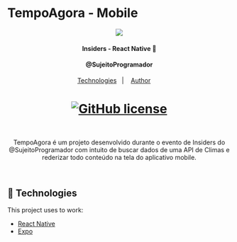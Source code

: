 # TempoAgora - Mobile

<p align="center"><img src="https://i.ibb.co/DrhGDD8/500-F-294429333-YALz-UJbw-Gjxi-Fod-Xpm0-LB9m-Zwgv-WENic-removebg-preview-1.png"/></p>
<h4 align="center">Insiders - React Native 🚀</h4>
<h4 align="center">@SujeitoProgramador</h4>

<p align="center">
  <a href="#techs">Technologies</a>&nbsp;&nbsp;&nbsp;|&nbsp;&nbsp;&nbsp;
  <a href="#author">Author</a>&nbsp;&nbsp;&nbsp;&nbsp;&nbsp;&nbsp;
</p>

<h1 align="center">
    <a href="./LICENSE">
    <img alt="GitHub license" src="https://img.shields.io/badge/License%20MIT-5eb85e?style=for-the-badge&logo=&logoColor=2ee62e&labelColor=1781EB)%5D">
  </a>
</h1>

<br>

<p align="center" id="project">
  TempoAgora é um projeto desenvolvido durante o evento de Insiders do @SujeitoProgramador com intuito de buscar dados de uma API de Climas e rederizar todo conteúdo
  na tela do aplicativo mobile. 
  </p>


<br>

<h2 id="techs">
  🚀 Technologies
</h2>

This project uses to work:
- [React Native](https://reactnative.dev)
- [Expo](https://docs.expo.io/)


